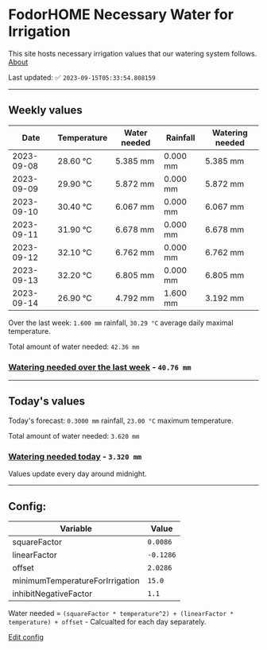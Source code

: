 # FodorHOME Necessary Water for Irrigation

This site hosts necessary irrigation values that our watering system follows. [About](https://github.com/redyau/irrigation)

Last updated: ✅ `2023-09-15T05:33:54.808159`

---

## Weekly values

| Date | Temperature | Water needed | Rainfall | Watering needed |
|-----|-----|-----|-----|-----|
| 2023-09-08 | 28.60 °C | 5.385 mm | 0.000 mm | 5.385 mm |
| 2023-09-09 | 29.90 °C | 5.872 mm | 0.000 mm | 5.872 mm |
| 2023-09-10 | 30.40 °C | 6.067 mm | 0.000 mm | 6.067 mm |
| 2023-09-11 | 31.90 °C | 6.678 mm | 0.000 mm | 6.678 mm |
| 2023-09-12 | 32.10 °C | 6.762 mm | 0.000 mm | 6.762 mm |
| 2023-09-13 | 32.20 °C | 6.805 mm | 0.000 mm | 6.805 mm |
| 2023-09-14 | 26.90 °C | 4.792 mm | 1.600 mm | 3.192 mm |


Over the last week: `1.600 mm` rainfall, `30.29 °C` average daily maximal temperature.

Total amount of water needed: `42.36 mm`

### [Watering needed over the last week](lastweek.txt) - `40.76 mm`

---

## Today's values

Today's forecast: `0.3000 mm` rainfall, `23.00 °C` maximum temperature.

Total amount of water needed: `3.620 mm`

### [Watering needed today](today.txt) - `3.320 mm`

Values update every day around midnight.

---

## Config:

| Variable | Value |
|-----|-----|
| squareFactor | `0.0086` |
| linearFactor | `-0.1286` |
| offset | `2.0286` |
| minimumTemperatureForIrrigation | `15.0` |
| inhibitNegativeFactor | `1.1` |

Water needed = `(squareFactor * temperature^2) + (linearFactor * temperature) + offset` - Calcualted for each day separately.

[Edit config](https://github.com/RedyAu/irrigation/edit/main/config.json)
